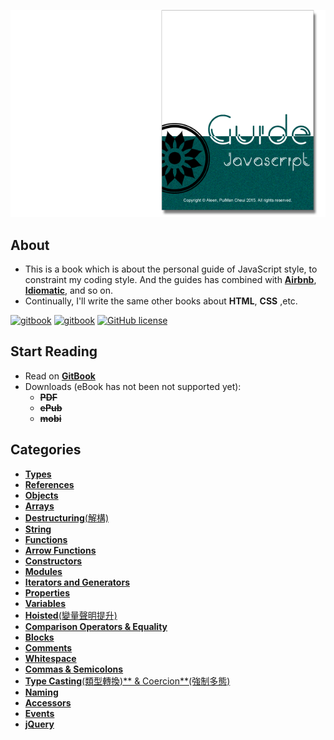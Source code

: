 <a href="https://aleen42.github.io/javascript/" target="_blank"><img src="./cover_read.png"></a>

## About

- This is a book which is about the personal guide of JavaScript style, to constraint my coding style. And the guides has combined with [**Airbnb**](https://github.com/airbnb/javascript#types), [**Idiomatic**](https://github.com/rwaldron/idiomatic.js), and so on.
- Continually, I'll write the same other books about **HTML**, **CSS** ,etc.

[![gitbook](https://aleen42.github.io/badges/src/gitbook_1.svg)](https://aleen42.github.io/javascript/) [![gitbook](https://aleen42.github.io/badges/src/gitbook_2.svg)](https://aleen42.github.io/javascript/) [![GitHub license](https://img.shields.io/badge/license-MIT-blue.svg)](https://aleen42.github.io/PersonalWiki/content/MIT.html)

## Start Reading

- Read on [**GitBook**](https://www.gitbook.com/read/book/aleen42/javascript)
- Downloads (eBook has not been not supported yet):
    - ~~**PDF**~~
    - ~~**ePub**~~
    - ~~**mobi**~~

## Categories

- [**Types**](./types/types.md)
- [**References**](./references/references.md)
- [**Objects**](./objects/objects.md)
- [**Arrays**](./arrays/arrays.md)
- [**Destructuring**(解構)](./destructuring/destructuring.md)
- [**String**](./string/string.md)
- [**Functions**](./functions/functions.md)
- [**Arrow Functions**](./arrowFunctions/arrowFunctions.md)
- [**Constructors**](./constructors/constructors.md)
- [**Modules**](./modules/modules.md)
- [**Iterators and Generators**](./iteratorGenerator/iteratorGenerator.md)
- [**Properties**](./properties/properties.md)
- [**Variables**](./variables/variables.md)
- [**Hoisted**(變量聲明提升)](./hoisted/hoisted.md)
- [**Comparison Operators & Equality**](./comparison/comparison.md)
- [**Blocks**](./blocks/blocks.md)
- [**Comments**](./comment/comment.md)
- [**Whitespace**](./whitespace/whitespace.md)
- [**Commas & Semicolons**](./commasSemicolons/commasSemicolons.md)
- [**Type Casting**(類型轉換)** & Coercion**(強制多態)](./typeCastingCoerion/typeCastingCoerion.md)
- [**Naming**](./naming/naming.md)
- [**Accessors**](./accessors/accessors.md)
- [**Events**](./events/events.md)
- [**jQuery**](./jquery/jquery.md)
